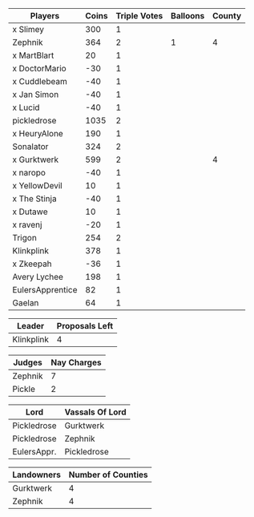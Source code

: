 | Players         | Coins | Triple Votes | Balloons | County |
|-----------------|-------|--------------|----------|--------|
|x Slimey         | 300   |1             |          |        |
| Zephnik         |  364  |2             |1         |  4     |
|x MartBlart      | 20    |1             |          |        |
|x DoctorMario    |  -30  | 1            |          |        |
|x Cuddlebeam     |-40    |  1           |          |        |
|x Jan Simon      |-40    |   1          |          |        |
|x Lucid          |-40    |    1         |          |        |
| pickledrose     | 1035  |2             |          |        |
|x HeuryAlone     | 190   | 1            |          |        |
| Sonalator       | 324   |2             |          |        |
|x Gurktwerk      | 599   |2             |          |4       |
|x naropo         |  -40  | 1            |          |        |
|x YellowDevil    | 10    |  1           |          |        |
|x The Stinja     |-40    |   1          |          |        |
|x Dutawe         | 10    |    1         |          |        |
|x ravenj         |-20    |     1        |          |        |
| Trigon          |254    |2             |          |        |
| Klinkplink      |378    | 1            |          |        |
|x Zkeepah        |  -36  |  1           |          |        |
| Avery Lychee    |   198 |   1          |          |        |
| EulersApprentice|82     |    1         |          |        |
| Gaelan          |   64  |     1        |          |        |

|Leader      |Proposals Left|
|------------|--------------|
|Klinkplink  |4             |

|Judges     |Nay Charges|
|-----------|-----------|
|Zephnik    |7          |
|Pickle     |2          |

|Lord       | Vassals Of Lord|
|-----------|----------------|
|Pickledrose|Gurktwerk       |
|Pickledrose|Zephnik         |
|EulersAppr.|Pickledrose     |

|Landowners | Number of Counties |
|-----------|--------------------|
|Gurktwerk  |4                   |
|Zephnik    |4                   |
